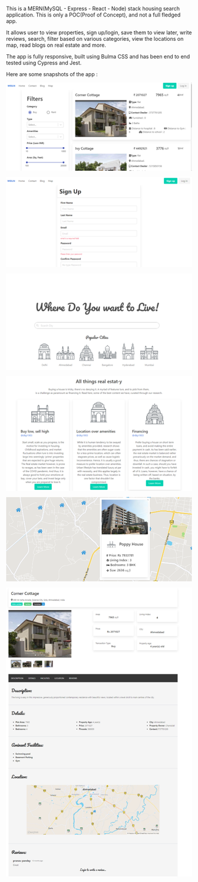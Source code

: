 This is a MERN(MySQL - Express - React - Node) stack housing search application. This is only a POC(Proof of Concept), and not a full fledged app.

It allows user to view properties, sign up/login, save them to view later, write reviews, search, filter based on various categories, view the locations on map, read blogs on real estate and more.


The app is fully responsive, built using Bulma CSS and has been end to end tested using Cypress and Jest.


Here are some snapshots of the app : 

![](./sample-images/homify-1.PNG)


![](./sample-images/homify-2.PNG)


![](./sample-images/homify-3.PNG)


![](./sample-images/homify-4.PNG)


![](./sample-images/homify-5.PNG)


![](./sample-images/homify-6.PNG)